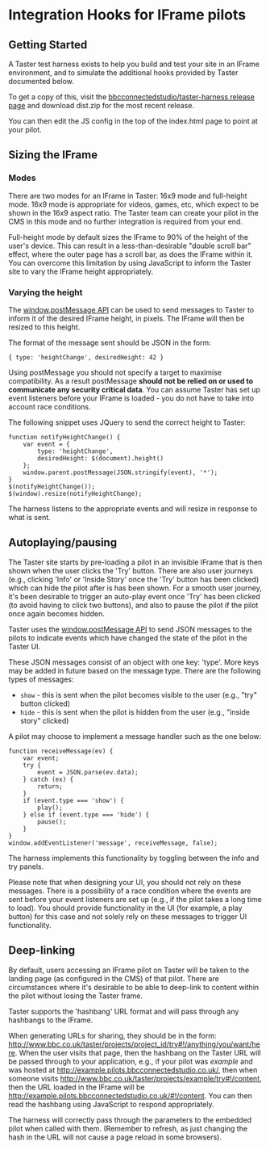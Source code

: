 Integration Hooks for IFrame pilots
===================================

## Getting Started

A Taster test harness exists to help you build and test your site in an IFrame environment, and to
simulate the additional hooks provided by Taster documented below.

To get a copy of this, visit the [bbcconnectedstudio/taster-harness release page](https://github.com/BBCConnectedStudio/taster-harness/releases)
and download dist.zip for the most recent release.

You can then edit the JS config in the top of the index.html page to point at your pilot.

## Sizing the IFrame

### Modes

There are two modes for an IFrame in Taster: 16x9 mode and full-height mode. 16x9 mode is appropriate for
videos, games, etc, which expect to be shown in the 16x9 aspect ratio. The Taster team can create your pilot
in the CMS in this mode and no further integration is required from your end.

Full-height mode by default sizes the IFrame to 90% of the height of the user's device. This can result in a
less-than-desirable "double scroll bar" effect, where the outer page has a scroll bar, as does the IFrame
within it. You can overcome this limitation by using JavaScript to inform the Taster site to vary
the IFrame height appropriately.

### Varying the height

The [window.postMessage API](https://developer.mozilla.org/en-US/docs/Web/API/Window/postMessage)
can be used to send messages to Taster to inform it of the desired IFrame height, in pixels. The IFrame
will then be resized to this height.

The format of the message sent should be JSON in the form:

    { type: 'heightChange', desiredHeight: 42 }

Using postMessage you should not specify a target to maximise compatibility. As a result
postMessage **should not be relied on or used to communicate any security critical data**.
You can assume Taster has set up event listeners before your IFrame is loaded - you do not
have to take into account race conditions.

The following snippet uses JQuery to send the correct height to Taster:
 
    function notifyHeightChange() {
        var event = {
            type: 'heightChange',
            desiredHeight: $(document).height()
        };
        window.parent.postMessage(JSON.stringify(event), '*');
    }
    $(notifyHeightChange());
    $(window).resize(notifyHeightChange);

The harness listens to the appropriate events and will resize in response to what is sent.

## Autoplaying/pausing

The Taster site starts by pre-loading a pilot in an invisible IFrame that is then shown when the user
clicks the 'Try' button. There are also user journeys (e.g., clicking 'Info' or 'Inside Story' once
the 'Try' button has been clicked) which can hide the pilot after is has been shown. For a smooth
user journey, it's been desirable to trigger an auto-play event once 'Try' has been clicked (to avoid
having to click two buttons), and also to pause the pilot if the pilot once again becomes hidden.

Taster uses the [window.postMessage API](https://developer.mozilla.org/en-US/docs/Web/API/Window/postMessage)
to send JSON messages to the pilots to indicate events which have changed the state of the pilot in the
Taster UI.

These JSON messages consist of an object with one key: 'type'. More keys may be added in future based
on the message type. There are the following types of messages:

* `show` - this is sent when the pilot becomes visible to the user (e.g., "try" button clicked)
* `hide` - this is sent when the pilot is hidden from the user (e.g., "inside story" clicked)

A pilot may choose to implement a message handler such as the one below:

    function receiveMessage(ev) {
        var event;
        try {
            event = JSON.parse(ev.data);
        } catch (ex) {
            return;
        }
        if (event.type === 'show') {
            play();
        } else if (event.type === 'hide') {
            pause();
        }
    }
    window.addEventListener('message', receiveMessage, false);

The harness implements this functionality by toggling between the info and try panels.

Please note that when designing your UI, you should not rely on these messages. There is a
possibility of a race condition where the events are sent before your event listeners are set
up (e.g., if the pilot takes a long time to load). You should provide functionality in the UI
(for example, a play button) for this case and not solely rely on these messages to trigger
UI functionality.

## Deep-linking

By default, users accessing an IFrame pilot on Taster will be taken to the landing page (as
configured in the CMS) of that pilot. There are circumstances where it's desirable to be able
to deep-link to content within the pilot without losing the Taster frame.

Taster supports the 'hashbang' URL format and will pass through any hashbangs to the IFrame.

When generating URLs for sharing, they should be in the form: http://www.bbc.co.uk/taster/projects/project_id/try#!/anything/you/want/here.
When the user visits that page, then the hashbang on the Taster URL will be passed through to your application,
e.g., if your pilot was _example_ and was hosted at http://example.pilots.bbcconnectedstudio.co.uk/, then
when someone visits http://www.bbc.co.uk/taster/projects/example/try#!/content, then the
URL loaded in the IFrame will be http://example.pilots.bbcconnectedstudio.co.uk/#!/content. 
You can then read the hashbang using JavaScript to respond appropriately.

The harness will correctly pass through the parameters to the embedded pilot when called with them.
(Remember to refresh, as just changing the hash in the URL will not cause a page reload in some
browsers).

